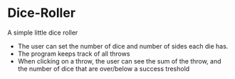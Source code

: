 # Dice-Roller
A simple little dice roller

- The user can set the number of dice and number of sides each die has. 
- The program keeps track of all throws
- When clicking on a throw, the user can see the sum of the throw, and the number of dice that are over/below a success treshold


